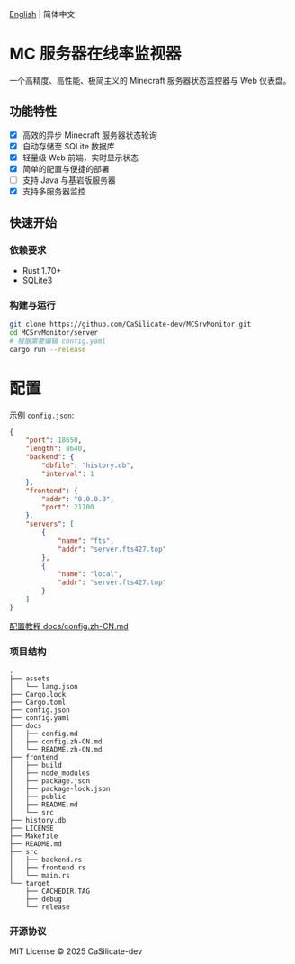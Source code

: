 [English](../README.md) | 简体中文

# MC 服务器在线率监视器

一个高精度、高性能、极简主义的 Minecraft 服务器状态监控器与 Web 仪表盘。

## 功能特性

- [x] 高效的异步 Minecraft 服务器状态轮询
- [x] 自动存储至 SQLite 数据库
- [x] 轻量级 Web 前端，实时显示状态
- [x] 简单的配置与便捷的部署
- [ ] 支持 Java 与基岩版服务器
- [x] 支持多服务器监控

## 快速开始

### 依赖要求

- Rust 1.70+
- SQLite3

### 构建与运行

```bash
git clone https://github.com/CaSilicate-dev/MCSrvMonitor.git
cd MCSrvMonitor/server
# 根据需要编辑 config.yaml
cargo run --release
```

# 配置

示例 `config.json`:

```json
{
    "port": 18650,
    "length": 8640,
    "backend": {
        "dbfile": "history.db",
        "interval": 1
    },
    "frontend": {
        "addr": "0.0.0.0",
        "port": 21700
    },
    "servers": [
        {
            "name": "fts",
            "addr": "server.fts427.top"
        },
        {
            "name": "local",
            "addr": "server.fts427.top"
        }
    ]
}
```
[配置教程 docs/config.zh-CN.md](./config.zh-CN.md)

### 项目结构

```text
.
├── assets
│   └── lang.json
├── Cargo.lock
├── Cargo.toml
├── config.json
├── config.yaml
├── docs
│   ├── config.md
│   ├── config.zh-CN.md
│   └── README.zh-CN.md
├── frontend
│   ├── build
│   ├── node_modules
│   ├── package.json
│   ├── package-lock.json
│   ├── public
│   ├── README.md
│   └── src
├── history.db
├── LICENSE
├── Makefile
├── README.md
├── src
│   ├── backend.rs
│   ├── frontend.rs
│   └── main.rs
└── target
    ├── CACHEDIR.TAG
    ├── debug
    └── release
```

### 开源协议

MIT License © 2025 CaSilicate-dev
